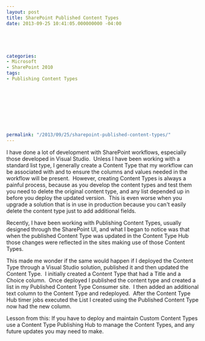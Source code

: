 ```yaml
---
layout: post
title: SharePoint Published Content Types
date: 2013-09-25 10:41:05.000000000 -04:00





categories:
- Microsoft
- SharePoint 2010
tags:
- Publishing Content Types


  

  
  
  
  
  
permalink: "/2013/09/25/sharepoint-published-content-types/"
---
```

I have done a lot of development with SharePoint workflows, especially those developed in Visual Studio.&nbsp; Unless I have been working with a standard list type, I generally create a Content Type that my workflow can be associated with and to ensure the columns and values needed in the workflow will be present.&nbsp; However, creating Content Types is always a painful process, because as you develop the content types and test them you need to delete the original content type, and any list depended up in before you deploy the updated version.&nbsp; This is even worse when you upgrade a solution that is in use in production&nbsp;because you can't easily delete the content type just to add additional fields.

Recently, I have been working with Publishing Content Types, usually designed through the SharePoint UI, and what I began to notice was that when the published Content Type was updated in the Content Type Hub those changes were reflected in the sites making use of those Content Types.

This made me wonder if the same would happen if I deployed the Content Type through a Visual Studio solution, published it and then updated the Content Type.&nbsp; I initially created&nbsp;a Content Type that had a Title and a Choice column.&nbsp; Once deployed I published the content type and created a list in my Published Content Type Consumer site.&nbsp; I then added an additional text column to the Content Type and redeployed.&nbsp; After the Content Type Hub timer jobs executed the List I created using the Published Content Type now had the new column.

Lesson from this: If you have to deploy and maintain&nbsp;Custom Content Types use a Content Type Publishing Hub to manage the Content Types, and any future updates you may need to make.

